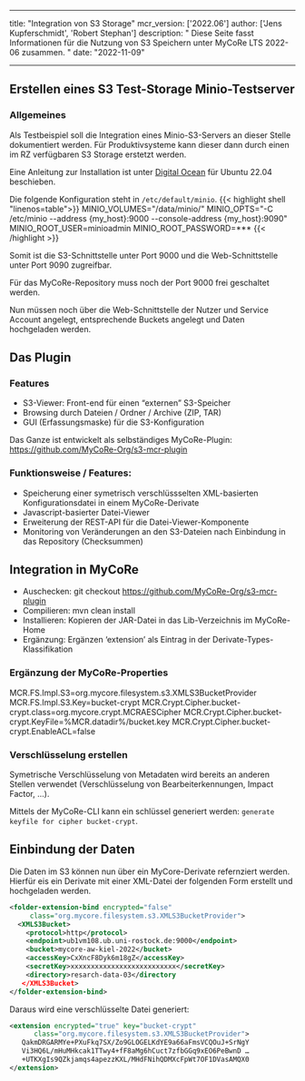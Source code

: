 
---

title: "Integration von S3 Storage"
mcr_version: ['2022.06']
author: ['Jens Kupferschmidt', 'Robert Stephan']
description: "
      Diese Seite fasst Informationen für die Nutzung von S3 Speichern unter MyCoRe LTS 2022-06 zusammen.
    "
date: "2022-11-09"

---

## Erstellen eines S3 Test-Storage Minio-Testserver

### Allgemeines

Als Testbeispiel soll die Integration eines Minio-S3-Servers an dieser Stelle dokumentiert werden. Für Produktivsysteme kann
dieser dann durch einen im RZ verfügbaren S3 Storage erstetzt werden.

Eine Anleitung zur Installation ist unter [Digital Ocean](https://www.digitalocean.com/community/tutorials/how-to-set-up-an-object-storage-server-using-minio-on-ubuntu-18-04-de)
für Ubuntu 22.04 beschieben.

Die folgende Konfiguration steht in <code>/etc/default/minio</code>.
{{< highlight shell "linenos=table">}}
MINIO_VOLUMES="/data/minio/" 
MINIO_OPTS="-C /etc/minio --address {my_host}:9000 --console-address {my_host}:9090" 
MINIO_ROOT_USER=minioadmin
MINIO_ROOT_PASSWORD=***
{{< /highlight >}}

Somit ist die S3-Schnittstelle unter Port 9000 und die Web-Schnittstelle unter Port 9090 zugreifbar.

Für das MyCoRe-Repository muss noch der Port 9000 frei geschaltet werden.

Nun müssen noch über die Web-Schnittstelle der Nutzer und Service Account angelegt, entsprechende Buckets angelegt und Daten hochgeladen werden.

## Das Plugin

### Features
 * S3-Viewer: Front-end für einen “externen” S3-Speicher
 * Browsing durch Dateien / Ordner / Archive (ZIP, TAR)
 * GUI (Erfassungsmaske) für die S3-Konfiguration

Das Ganze ist entwickelt als selbständiges MyCoRe-Plugin: https://github.com/MyCoRe-Org/s3-mcr-plugin

### Funktionsweise / Features:
 * Speicherung einer symetrisch verschlüssselten XML-basierten Konfigurationsdatei in einem MyCoRe-Derivate
 * Javascript-basierter Datei-Viewer
 * Erweiterung der REST-API für die Datei-Viewer-Komponente
 * Monitoring von Veränderungen an den S3-Dateien nach Einbindung in das Repository (Checksummen)

## Integration in MyCoRe

 * Auschecken: git checkout https://github.com/MyCoRe-Org/s3-mcr-plugin
 * Compilieren: mvn clean install
 * Installieren: Kopieren der JAR-Datei in das Lib-Verzeichnis im MyCoRe-Home
 * Ergänzung:  Ergänzen ‘extension’ als Eintrag in der Derivate-Types-Klassifikation
 
### Ergänzung der MyCoRe-Properties

MCR.FS.Impl.S3=org.mycore.filesystem.s3.XMLS3BucketProvider
MCR.FS.Impl.S3.Key=bucket-crypt 
MCR.Crypt.Cipher.bucket-crypt.class=org.mycore.crypt.MCRAESCipher 
MCR.Crypt.Cipher.bucket-crypt.KeyFile=%MCR.datadir%/bucket.key 
MCR.Crypt.Cipher.bucket-crypt.EnableACL=false

### Verschlüsselung erstellen

Symetrische Verschlüsselung von Metadaten wird bereits an anderen Stellen verwendet (Verschlüsselung von Bearbeiterkennungen, Impact Factor, …).

Mittels der MyCoRe-CLI kann ein schlüssel generiert werden: `generate keyfile for cipher bucket-crypt`.

## Einbindung der Daten

Die Daten im S3 können nun über ein MyCore-Derivate refernziert werden. Hierfür eis ein Derivate mit einer XML-Datei der folgenden Form erstellt und
hochgeladen werden.
```xml {linenos=table}
<folder-extension-bind encrypted="false"
     class="org.mycore.filesystem.s3.XMLS3BucketProvider">
  <XMLS3Bucket>
    <protocol>http</protocol>
    <endpoint>ub1vm108.ub.uni-rostock.de:9000</endpoint>
    <bucket>mycore-aw-kiel-2022</bucket>
    <accessKey>CxXncF8Dyk6m18gZ</accessKey> 
    <secretKey>xxxxxxxxxxxxxxxxxxxxxxxxxx</secretKey>
    <directory>resarch-data-03</directory
   </XMLS3Bucket> 
</folder-extension-bind>
```

Daraus wird eine verschlüsselte Datei generiert:
```xml {linenos=table}
<extension encrypted="true" key="bucket-crypt"
      class="org.mycore.filesystem.s3.XMLS3BucketProvider">
   QakmDRGARMYe+PXuFkq7SX/Zo9GLOGELKdYE9a66aFmsVCQOuJ+SrNgY
   Vi3HQ6L/mHuMHkcak1TTwy4+fF8aMg6hCuct7zfbGGq9xEO6PeBwnD …
   +UTKXgIs9QZkjamqs4apezzKXL/MHdFNihQDMXcFpWt7OF1DVasAMQX0
</extension>
```

